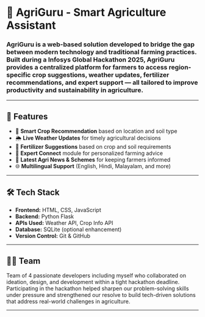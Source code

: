 # 🌾 AgriGuru - Smart Agriculture Assistant

### AgriGuru is a web-based solution developed to bridge the gap between modern technology and traditional farming practices. Built during a Infosys Global Hackathon 2025, AgriGuru provides a centralized platform for farmers to access region-specific crop suggestions, weather updates, fertilizer recommendations, and expert support — all tailored to improve productivity and sustainability in agriculture.

---

## 🚀 Features

- 🌱 **Smart Crop Recommendation** based on location and soil type
- 🌦️ **Live Weather Updates** for timely agricultural decisions
- 🧪 **Fertilizer Suggestions** based on crop and soil requirements
- 🤝 **Expert Connect** module for personalized farming advice
- 📰 **Latest Agri News & Schemes** for keeping farmers informed
- 🌐 **Multilingual Support** (English, Hindi, Malayalam, and more)

---

## 🛠️ Tech Stack

- **Frontend:** HTML, CSS, JavaScript  
- **Backend:** Python Flask  
- **APIs Used:** Weather API, Crop Info API  
- **Database:** SQLite (optional enhancement)  
- **Version Control:** Git & GitHub

---

## 👨‍💻 Team

Team of 4 passionate developers including myself who collaborated on ideation, design, and development within a tight hackathon deadline.  
Participating in the hackathon helped sharpen our problem-solving skills under pressure and strengthened our resolve to build tech-driven solutions that address real-world challenges in agriculture.

---


